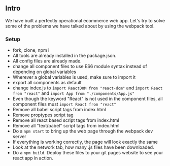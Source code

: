 ## Intro
We have built a perfectly operational ecommerce web app. Let's try to solve some of the problems we have talked about by using the webpack tool. 
### Setup
* fork, clone, npm i
* All tools are already installed in the package.json.
* All config files are already made.
* change all component files to use ES6 module syntax instead of depending on global variables
* Wherever a global variables is used, make sure to import it
* export all components as default
* change index.js to `import ReactDOM from "react-dom"` and `import React from "react"` and `import App from "./components/App.js"`
* Even though the keyword "React" is not used in the component files, all component files must `import React from "react"`
* Remove all babel script tags from index.html
* Remove proptypes script tag
* Remove all react based script tags from index.html
* Remove all "text/babel" script tags from index.html
* Do a `npm start` to bring up the web page through the webpack dev server
* If everything is working correctly, the page will look exactly the same
* Look at the network tab, how many .js files have been downloaded.
* Do a `npm build`. Deploy these files to your git pages website to see your react app in action.
